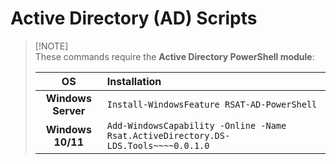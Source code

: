 # Active Directory (AD) Scripts

>   [!NOTE]  
>   These commands require the **Active Directory PowerShell module**:  
>
>   OS                     | Installation  
>   :---------------------:|:-------------------------------------------
>   **Windows Server**     | `Install-WindowsFeature RSAT-AD-PowerShell`  
>   **Windows 10/11**      | `Add-WindowsCapability -Online -Name Rsat.ActiveDirectory.DS-LDS.Tools~~~~0.0.1.0`  